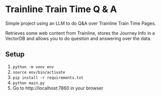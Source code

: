 # Trainline Train Time Q & A
Simple project using an LLM to do Q&A over Trainline Train Time Pages.

Retrieves some web content from Trainline, stores the Journey Info in a VectorDB and allows you to do question and answering over the data.

## Setup
1. `python -m venv env`
2. `source env/bin/activate`
3. `pip install -r requirements.txt`
4. `python main.py`
5. Go to http://localhost:7860 in your browser
